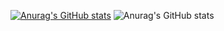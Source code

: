 [![Anurag's GitHub stats](https://github-readme-stats.vercel.app/api?username=PringleCPP)](https://github.com/anuraghazra/github-readme-stats)
![Anurag's GitHub stats](https://github-readme-stats.vercel.app/api?username=PringleCPP&show_icons=true&theme=radical)

<!--
**PringleCPP/PringleCPP** is a ✨ _special_ ✨ repository because its `README.md` (this file) appears on your GitHub profile.

Here are some ideas to get you started:

- 🔭 I’m currently working on ...
- 🌱 I’m currently learning ...
- 👯 I’m looking to collaborate on ...
- 🤔 I’m looking for help with ...
- 💬 Ask me about ...
- 📫 How to reach me: ...
- 😄 Pronouns: ...
- ⚡ Fun fact: ...
-->
